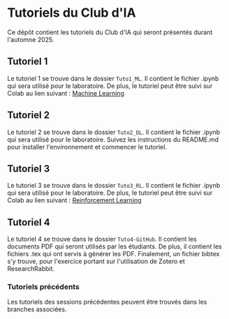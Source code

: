 # Tutoriels du Club d'IA

Ce dépôt contient les tutoriels du Club d'IA qui seront présentés durant l'automne 2025. 

## Tutoriel 1

Le tutoriel 1 se trouve dans le dossier `Tuto1_ML`. Il contient le fichier .ipynb qui sera utilisé pour le laboratoire. De plus, le tutoriel peut être suivi sur Colab au lien suivant : [Machine Learning]()

## Tutoriel 2

Le tutoriel 2 se trouve dans le dossier `Tuto2_DL`. Il contient le fichier .ipynb qui sera utilisé pour le laboratoire. Suivez les instructions du README.md pour installer l'environnement et commencer le tutoriel.

## Tutoriel 3

Le tutoriel 3 se trouve dans le dossier `Tuto3_RL`. Il contient le fichier .ipynb qui sera utilisé pour le laboratoire. De plus, le tutoriel peut être suivi sur Colab au lien suivant : 
[Reinforcement Learning]()

## Tutoriel 4

Le tutoriel 4 se trouve dans le dossier `Tuto4-GitHub`. Il contient les documents PDF qui seront utilisés par les étudiants. De plus, il contient les fichiers .tex qui ont servis à générer les PDF. Finalement, un fichier bibtex s'y trouve, pour l'exercice portant sur l'utilisation de Zotero et ResearchRabbit. 



### Tutoriels précédents
Les tutoriels des sessions précédentes peuvent être trouvés dans les branches associées.

